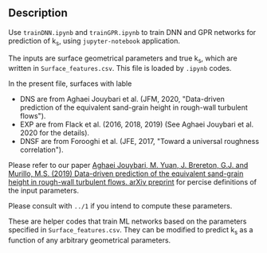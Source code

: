 ## Description
Use `trainDNN.ipynb` and `trainGPR.ipynb` to train DNN and GPR networks for prediction of k<sub>s</sub>, using `jupyter-notebook` application.

The inputs are surface geometrical parameters and true k<sub>s</sub>, which are written in `Surface_features.csv`. This file is loaded by `.ipynb` codes.

In the present file, surfaces with lable

- DNS are from Aghaei Jouybari et al. (JFM, 2020, "Data-driven prediction of the equivalent sand-grain height in rough-wall turbulent flows").
- EXP are from Flack et al. (2016, 2018, 2019) (See Aghaei Jouybari et al. 2020 for the details).
- DNSF are from Forooghi et al. (JFE, 2017, "Toward a universal roughness correlation").


Please refer to our paper [Aghaei Jouybari, M. Yuan, J. Brereton, G.J. and Murillo, M.S. (2019) Data-driven prediction of 
the equivalent sand-grain height in rough-wall turbulent flows. arXiv preprint](https://arxiv.org/abs/2002.01515) for percise definitions of the input parameters.

Please consult with `../1` if you intend to compute these parameters.

These are helper codes that train ML networks based on the parameters specified in `Surface_features.csv`. They can be modified to predict k<sub>s</sub> as a function of any arbitrary geometrical parameters.
